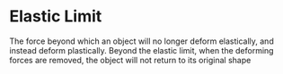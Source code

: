 # Elastic Limit
The force beyond which an object will no longer deform elastically, and instead deform plastically. Beyond the elastic limit, when the deforming forces are removed, the object will not return to its original shape